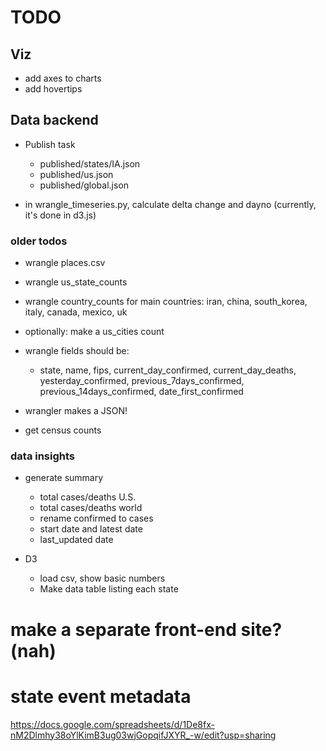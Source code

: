 
# TODO

## Viz

- add axes to charts
- add hovertips

## Data backend


- Publish task
    - published/states/IA.json
    - published/us.json
    - published/global.json

- in wrangle_timeseries.py, calculate delta change and dayno (currently, it's done in d3.js)



### older todos

- wrangle places.csv
- wrangle us_state_counts
- wrangle country_counts for main countries: iran, china, south_korea, italy, canada, mexico, uk
- optionally: make a us_cities count 
- wrangle fields should be:
    - state, name, fips, current_day_confirmed, current_day_deaths, yesterday_confirmed, previous_7days_confirmed, previous_14days_confirmed, date_first_confirmed

- wrangler makes a JSON!

- get census counts


### data insights

- generate summary
    - total cases/deaths U.S.
    - total cases/deaths world
    - rename confirmed to cases
    - start date and latest date
    - last_updated date

- D3
    - load csv, show basic numbers
    - Make data table listing each state


# make a separate front-end site? (nah)



# state event metadata

https://docs.google.com/spreadsheets/d/1De8fx-nM2Dlmhy38oYlKimB3ug03wjGopqifJXYR_-w/edit?usp=sharing
